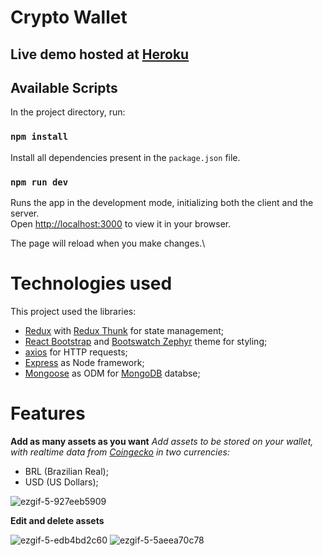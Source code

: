 # Crypto Wallet

## Live demo hosted at [Heroku]()

## Available Scripts

In the project directory, run:

### `npm install`

Install all dependencies present in the `package.json` file.

### `npm run dev`

Runs the app in the development mode, initializing both the client and the server.\
Open [http://localhost:3000](http://localhost:3000) to view it in your browser.

The page will reload when you make changes.\

# Technologies used

This project used the libraries:

- [Redux](https://redux.js.org) with [Redux Thunk](https://github.com/reduxjs/redux-thunk) for state management;
- [React Bootstrap](https://react-bootstrap.netlify.app) and [Bootswatch Zephyr](https://bootswatch.com/zephyr/) theme for styling;
- [axios](https://axios-http.com) for HTTP requests;
- [Express](expressjs.com/) as Node framework;
- [Mongoose](https://mongoosejs.com) as ODM for [MongoDB](http://mongodb.com) databse;

# Features

**Add as many assets as you want**
*Add assets to be stored on your wallet, with realtime data from [Coingecko](https://www.coingecko.com) in two currencies:*
- BRL (Brazilian Real);
- USD (US Dollars);

![ezgif-5-927eeb5909](https://user-images.githubusercontent.com/61336548/157306106-5e2a540c-c0c4-41bc-aee0-be3dfa7eab2b.gif)

**Edit and delete assets**

![ezgif-5-edb4bd2c60](https://user-images.githubusercontent.com/61336548/157306630-abc19c19-1ea9-48ba-be92-dec922995988.gif)
![ezgif-5-5aeea70c78](https://user-images.githubusercontent.com/61336548/157306818-0c384f11-5872-4bd5-a53b-7278230430d0.gif)




